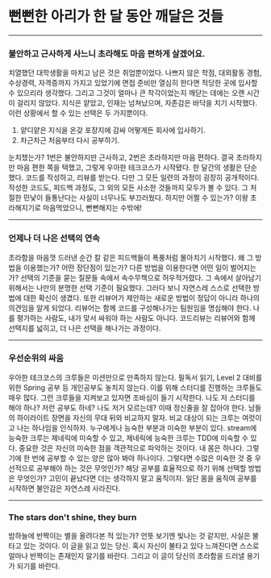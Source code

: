 # 뻔뻔한 아리가 한 달 동안 깨달은 것들

---

### 불안하고 근사하게 사느니 초라해도 마음 편하게 살겠어요.
치열했던 대학생활을 마치고 남은 것은 취업뿐이었다.
나쁘지 않은 학점, 대외활동 경험, 수상경력, 자격증까지 가지고 있었기에 면접 준비만 열심히 한다면 적당한 곳에 입사할 수 있으리라 생각했다.
그리고 그것이 얼마나 큰 착각이었는지 깨닫는 데에는 오랜 시간이 걸리지 않았다.
지식은 얕았고, 인재는 넘쳐났으며, 자존감은 바닥을 치기 시작했다.
이런 상황에서 할 수 있는 선택은 두 가지뿐이다.

1. 얕디얕은 지식을 온갖 포장지에 감싸 어떻게든 회사에 입사하기.
2. 차근차근 처음부터 다시 공부하기.

눈치챘는가? 1번은 불안하지만 근사하고, 2번은 초라하지만 마음 편하다.
결국 초라하지만 마음 편한 쪽을 택했고, 그렇게 우아한 테크코스가 시작됐다.
한 달간의 생활은 단순했다. 코드를 작성하고, 리뷰를 받는다.
다만 그 모든 일련의 과정이 굉장히 공개적이다.
작성한 코드도, 피드백 과정도, 그 외의 모든 사소한 것들까지 모두가 볼 수 있다.
그 처절한 민낯이 들통난다는 사실이 너무나도 부끄러웠다.
하지만 어쩔 수 있는가? 이왕 초라해지기로 마음먹었으니, 뻔뻔해지는 수밖에!

--- 

### 언제나 더 나은 선택의 연속
초라함을 마음껏 드러낸 순간 칼 같은 피드백들이 폭풍처럼 몰아치기 시작했다.
왜 그 방법을 이용했는가? 어떤 장단점이 있는가? 다른 방법을 이용한다면 어떤 일이 벌어지는가?
선택의 기준을 묻는 질문들 속에서 속수무책으로 허우적거렸다.
그 속에서 살아남기 위해서는 나만의 분명한 선택 기준이 필요했다.
그러다 보니 자연스레 스스로 선택한 방법에 대한 확신이 생겼다.
또한 리뷰어가 제안하는 새로운 방법이 정답이 아니라 하나의 의견임을 알게 되었다.
리뷰어는 함께 코드를 구성해나가는 팀원임을 명심해야 한다. 나를 평가하는 사람도, 내가 맞서 싸워야 하는 사람도 아니다.
코드리뷰는 리뷰어와 함께 선택지를 넓히고, 더 나은 선택을 해나가는 과정이다.

---

### 우선순위의 싸움
우아한 테크코스의 크루들은 미션만으로 만족하지 않는다.
필독서 읽기, Level 2 대비를 위한 Spring 공부 등 개인공부도 놓치지 않는다.
이를 위해 스터디를 진행하는 크루들도 매우 많다.
그런 크루들을 지켜보고 있자면 조바심이 들기 시작한다.
나도 저 스터디를 해야 하나? 저런 공부도 하네? 나도 저거 모르는데?
이때 정신줄을 잘 잡아야 한다. 남들의 하이라이트 장면을 자신의 무대 뒤와 비교하지 말자.
비교 대상이 되는 크루는 여럿이고 나는 하나임을 인식하자.
누구에게나 능숙한 부분과 미숙한 부분이 있다.
stream에 능숙한 크루는 제네릭에 미숙할 수 있고, 제네릭에 능숙한 크루는 TDD에 미숙할 수 있다.
중요한 것은 자신의 미숙한 점을 객관적으로 파악하는 것이다.
내 몸은 하나다. 그렇기에 한 번에 공부할 수 있는 양은 많아 봐야 하나이다.
그렇다면 수많은 미숙한 것 중 우선적으로 공부해야 하는 것은 무엇인가?
해당 공부를 효율적으로 하기 위해 선택할 방법은 무엇인가?
고민이 끝났다면 더는 생각하지 말고 움직이자.
일단 몸을 움직여 공부를 시작하면 불안감은 자연스레 사라진다.

---

### The stars don't shine, they burn
밤하늘에 반짝이는 별을 올려다본 적 있는가? 언뜻 보기엔 빛나는 것 같지만, 사실은 불타고 있는 것이다.
이 글을 읽고 있는 당신. 혹시 자신이 불타고 있다 느껴진다면 스스로 얼마나 반짝이는 존재인지 알기를 바란다.
그리고 이 글이 당신의 초라함을 드러낼 용기가 되기를 바란다.
